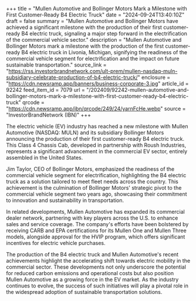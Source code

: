 +++
title = "Mullen Automotive and Bollinger Motors Mark a Milestone with First Customer-Ready B4 Electric Truck"
date = "2024-09-24T13:40:10Z"
draft = false
summary = "Mullen Automotive and Bollinger Motors have achieved a significant milestone with the production of their first customer-ready B4 electric truck, signaling a major step forward in the electrification of the commercial vehicle sector."
description = "Mullen Automotive and Bollinger Motors mark a milestone with the production of the first customer-ready B4 electric truck in Livonia, Michigan, signifying the readiness of the commercial vehicle segment for electrification and the impact on future sustainable transportation."
source_link = "https://rss.investorbrandnetwork.com/ult-prem/mullen-nasdaq-muln-subsidiary-celebrate-production-of-b4-electric-truck/"
enclosure = "https://cdn.newsramp.app/banners/business-corporate-3.jpg"
article_id = 92242
feed_item_id = 7079
url = "/202409/92242-mullen-automotive-and-bollinger-motors-mark-a-milestone-with-first-customer-ready-b4-electric-truck"
qrcode = "https://cdn.newsramp.app/ibn/qrcode/249/24/yarnFcHe.webp"
source = "InvestorBrandNetwork (IBN)"
+++

<p>The electric vehicle (EV) industry has reached a new milestone with Mullen Automotive (NASDAQ: MULN) and its subsidiary Bollinger Motors announcing the production of their first customer-ready B4 electric truck. This Class 4 Chassis Cab, developed in partnership with Roush Industries, represents a significant advancement in the commercial EV sector, entirely assembled in the United States.</p><p>Jim Taylor, CEO of Bollinger Motors, emphasized the readiness of the commercial vehicle segment for electrification, highlighting the B4 electric truck as a solution tailored to meet fleet needs across the country. This achievement is the culmination of Bollinger Motors' strategic pivot to the commercial vehicle segment two years ago, showcasing their commitment to innovation and sustainability in transportation.</p><p>In related developments, Mullen Automotive has expanded its commercial dealer network, partnering with key players across the U.S. to enhance sales and service coverage. The company's efforts have been bolstered by receiving CARB and EPA certifications for its Mullen One and Mullen Three models, alongside approval for the HVIP program, which offers significant incentives for electric vehicle purchases.</p><p>The production of the B4 electric truck and Mullen Automotive's recent achievements highlight the accelerating shift towards electric mobility in the commercial sector. These developments not only underscore the potential for reduced carbon emissions and operational costs but also position Mullen Automotive as a growing force in the EV market. As the industry continues to evolve, the success of such initiatives will play a pivotal role in the widespread adoption of sustainable transportation solutions.</p>